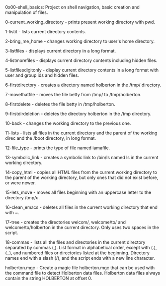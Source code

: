 0x00-shell_basics: Project on shell navigation, basic creation and manipulation of files.

0-current_working_directory - prints present working directory with pwd.

1-listit - lists current directory contents.

2-bring_me_home - changes working directory to user's home directory.

3-listfiles - displays current directory in a long format.

4-listmorefiles - displays current directory contents including hidden files.

5-listfilesdigitonly - display current directory contents in a long format with user and group ids and hidden files.

6-firstdirectory - creates a directory named holberton in the /tmp/ directory.

7-movethatfile - moves the file betty from /tmp/ to /tmp/holberton.

8-firstdelete - deletes the file betty in /tmp/holberton.

9-firstdirdeletion - deletes the directory holberton in the /tmp directory.

10-back - changes the working directory to the previous one.

11-lists - lists all files in the current directory and the parent of the working direc and the /boot directory, in long format.

12-file_type - prints the type of file named iamafile.

13-symbolic_link - creates a symbolic link to /bin/ls named ls in the current working directory.

14-copy_html - copies all HTML files from the current working directory to the parent of the working directory, but only ones that did not exist before, or were newer.

15-lets_move - moves all files beginning with an uppercase letter to the directory /tmp/u.

16-clean_emacs - deletes all files in the current working directory that end with ~.

17-tree - creates the directories welcom/, welcome/to/ and welcome/to/holberton in the current directory. Only uses two spaces in the script.

18-commas - lists all the files and directories in the current directory separated by commas (,). List format in alphabetical order, except with (.), (..), and numbered files or directories listed at the beginning. Directory names end with a slash (/), and the script ends with a new line character.

holberton.mgc - Create a magic file holberton.mgc that can be used with the command file to detect Holberton data files. Holberton data files always contain the string HOLBERTON at offset 0.